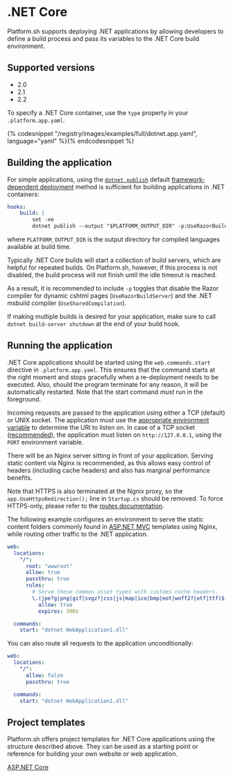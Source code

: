 # .NET Core

Platform.sh supports deploying .NET applications by allowing developers to define a build process and pass its variables to the .NET Core build environment.

## Supported versions

* 2.0
* 2.1
* 2.2

To specify a .NET Core container, use the `type` property in your `.platform.app.yaml`.

{% codesnippet "/registry/images/examples/full/dotnet.app.yaml", language="yaml" %}{% endcodesnippet %}

## Building the application

For simple applications, using the [`dotnet publish`](https://docs.microsoft.com/en-us/dotnet/core/tools/dotnet-publish?tabs=netcore21) default [framework-dependent deployment](https://docs.microsoft.com/en-us/dotnet/core/deploying/#framework-dependent-deployments-fdd) method is sufficient for building applications in .NET containers:

```yaml
hooks:
    build: |
        set -xe
        dotnet publish --output "$PLATFORM_OUTPUT_DIR" -p:UseRazorBuildServer=false -p:UseSharedCompilation=false
```

where `PLATFORM_OUTPUT_DIR` is the output directory for compiled languages available at build time.

Typically .NET Core builds will start a collection of build servers, which are helpful for repeated builds. On Platform.sh, however, if this process is not disabled, the build process will not finish until the idle timeout is reached.

As a result, it is recommended to include `-p` toggles that disable the Razor compiler for dynamic cshtml pages (`UseRazorBuildServer`) and the .NET msbuild compiler (`UseSharedCompilation`).

If making multiple builds is desired for your application, make sure to call `dotnet build-server shutdown` at the end of your build hook.

## Running the application

.NET Core applications should be started using the `web.commands.start` directive in `.platform.app.yaml`. This ensures that the command starts at the right moment and stops gracefully when a re-deployment needs to be executed. Also, should the program terminate for any reason, it will be automatically restarted. Note that the start command _must_ run in the foreground.

Incoming requests are passed to the application using either a TCP (default) or UNIX socket. The application must use the [appropriate environment variable](/configuration/app/web.html#socket-family) to determine the URI to listen on. In case of a TCP socket ([recommended](https://go.microsoft.com/fwlink/?linkid=874850)), the application must listen on `http://127.0.0.1`, using the `PORT` environment variable.

There will be an Nginx server sitting in front of your application. Serving static content via Nginx is recommended, as this allows easy control of headers (including cache headers) and also has marginal performance benefits.

Note that HTTPS is also terminated at the Ngnix proxy, so the `app.UseHttpsRedirection();` line in `Startup.cs` should be removed. To force HTTPS-only, please refer to the [routes documentation](/configuration/routes/https.html#https).

The following example configures an environment to serve the static content folders commonly found in [ASP.NET MVC](https://dotnet.microsoft.com/apps/aspnet/mvc) templates using Nginx, while routing other traffic to the .NET application.

```yaml
web:
  locations:
    "/":
      root: "wwwroot"
      allow: true
      passthru: true
      rules:
        # Serve these common asset types with customs cache headers.
        \.(jpe?g|png|gif|svgz?|css|js|map|ico|bmp|eot|woff2?|otf|ttf)$:
          allow: true
          expires: 300s

  commands:
    start: "dotnet WebApplication1.dll"
```

You can also route all requests to the application unconditionally:

```yaml
web:
  locations:
    "/":
      allow: false
      passthru: true

  commands:
    start: "dotnet WebApplication1.dll"
```

## Project templates

Platform.sh offers project templates for .NET Core applications using the structure described above.  They can be used as a starting point or reference for building your own website or web application.

[ASP.NET Core](https://github.com/platformsh-templates/aspnet-core)
